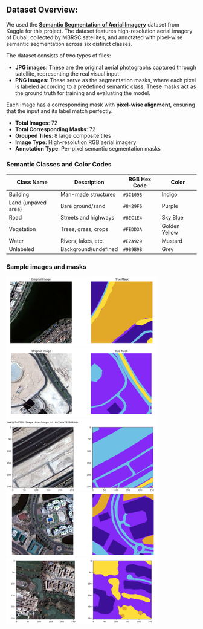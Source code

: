 ## Dataset Overview: 
We used the **[Semantic Segmentation of Aerial Imagery](https://www.kaggle.com/datasets/mohamednadjib/aerial-image-segmentation)** dataset from Kaggle for this project. The dataset features high-resolution 
aerial imagery of Dubai, collected by MBRSC satellites, and annotated with pixel-wise semantic segmentation across six 
distinct classes.

The dataset consists of two types of files:

- **JPG images**: These are the original aerial photographs captured through satellite, representing the real visual input.  
- **PNG images**: These serve as the segmentation masks, where each pixel is labeled according to a predefined semantic class. These masks act as the ground truth for training and evaluating the model.

Each image has a corresponding mask with **pixel-wise alignment**, ensuring that the input and its label match perfectly.

- **Total Images**: 72  
- **Total Corresponding Masks**: 72  
- **Grouped Tiles**: 8 large composite tiles  
- **Image Type**: High-resolution RGB aerial imagery  
- **Annotation Type**: Per-pixel semantic segmentation masks  



###  Semantic Classes and Color Codes

| Class Name          | Description            | RGB Hex Code  | Color           |
|---------------------|------------------------|---------------|-----------------|
| Building            | Man-made structures    | `#3C1098`     | Indigo          |
| Land (unpaved area) | Bare ground/sand       | `#8429F6`     | Purple          |
| Road                | Streets and highways   | `#6EC1E4`     | Sky Blue        |
| Vegetation          | Trees, grass, crops    | `#FEDD3A`     | Golden Yellow   |
| Water               | Rivers, lakes, etc.    | `#E2A929`     | Mustard         |
| Unlabeled           | Background/undefined   | `#9B9B9B`     | Grey            |


### Sample images and masks

<img src="sample images/sample1.png" alt="Sample 1" width="400"/>

<img src="sample images/sample2.png" alt="Sample 2" width="400"/>

<img src="sample images/sample3.png" alt="Sample 3" width="400"/>

<img src="sample images/sample4.png" alt="Sample 4" width="400"/>

<img src="sample images/sample5.png" alt="Sample 4" width="400"/>







